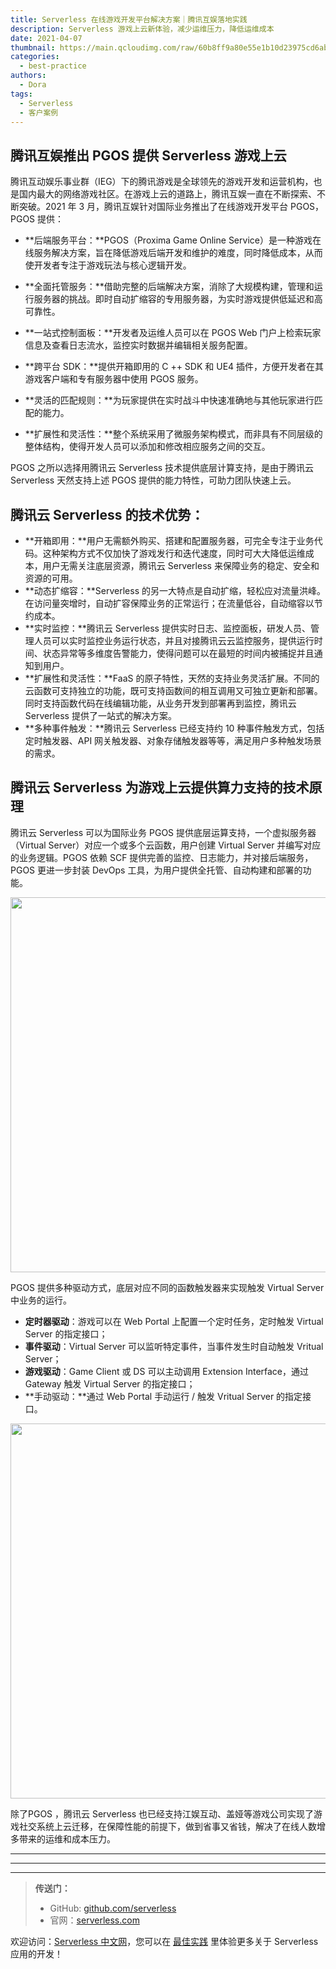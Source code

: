 ```yaml
---
title: Serverless 在线游戏开发平台解决方案｜腾讯互娱落地实践
description: Serverless 游戏上云新体验，减少运维压力，降低运维成本
date: 2021-04-07
thumbnail: https://main.qcloudimg.com/raw/60b8ff9a80e55e1b10d23975cd6ab3d3.jpg
categories:
  - best-practice
authors:
  - Dora
tags:
  - Serverless
  - 客户案例
---
```


## 腾讯互娱推出 PGOS 提供 Serverless 游戏上云

腾讯互动娱乐事业群（IEG）下的腾讯游戏是全球领先的游戏开发和运营机构，也是国内最大的网络游戏社区。在游戏上云的道路上，腾讯互娱一直在不断探索、不断突破。2021 年 3 月，腾讯互娱针对国际业务推出了在线游戏开发平台 PGOS，PGOS 提供：

- **后端服务平台：**PGOS（Proxima Game Online Service）是一种游戏在线服务解决方案，旨在降低游戏后端开发和维护的难度，同时降低成本，从而使开发者专注于游戏玩法与核心逻辑开发。

- **全面托管服务：**借助完整的后端解决方案，消除了大规模构建，管理和运行服务器的挑战。即时自动扩缩容的专用服务器，为实时游戏提供低延迟和高可靠性。

- **一站式控制面板：**开发者及运维人员可以在 PGOS Web 门户上检索玩家信息及查看日志流水，监控实时数据并编辑相关服务配置。

- **跨平台 SDK：**提供开箱即用的 C ++ SDK 和 UE4 插件，方便开发者在其游戏客户端和专有服务器中使用 PGOS 服务。

- **灵活的匹配规则：**为玩家提供在实时战斗中快速准确地与其他玩家进行匹配的能力。

- **扩展性和灵活性：**整个系统采用了微服务架构模式，而非具有不同层级的整体结构，使得开发人员可以添加和修改相应服务之间的交互。

PGOS 之所以选择用腾讯云 Serverless 技术提供底层计算支持，是由于腾讯云 Serverless 天然支持上述 PGOS 提供的能力特性，可助力团队快速上云。



## 腾讯云 Serverless 的技术优势：

- **开箱即用：**用户无需额外购买、搭建和配置服务器，可完全专注于业务代码。这种架构方式不仅加快了游戏发行和迭代速度，同时可大大降低运维成本，用户无需关注底层资源，腾讯云 Serverless 来保障业务的稳定、安全和资源的可用。
- **动态扩缩容：**Serverless 的另一大特点是自动扩缩，轻松应对流量洪峰。在访问量突增时，自动扩容保障业务的正常运行；在流量低谷，自动缩容以节约成本。
- **实时监控：**腾讯云 Serverless 提供实时日志、监控面板，研发人员、管理人员可以实时监控业务运行状态，并且对接腾讯云云监控服务，提供运行时间、状态异常等多维度告警能力，使得问题可以在最短的时间内被捕捉并且通知到用户。
- **扩展性和灵活性：**FaaS 的原子特性，天然的支持业务灵活扩展。不同的云函数可支持独立的功能，既可支持函数间的相互调用又可独立更新和部署。同时支持函数代码在线编辑功能，从业务开发到部署再到监控，腾讯云 Serverless 提供了一站式的解决方案。
- **多种事件触发：**腾讯云 Serverless 已经支持约 10 种事件触发方式，包括定时触发器、API 网关触发器、对象存储触发器等等，满足用户多种触发场景的需求。



## 腾讯云 Serverless 为游戏上云提供算力支持的技术原理

腾讯云 Serverless 可以为国际业务 PGOS 提供底层运算支持，一个虚拟服务器（Virtual Server）对应一个或多个云函数，用户创建 Virtual Server 并编写对应的业务逻辑。PGOS 依赖 SCF 提供完善的监控、日志能力，并对接后端服务，PGOS 更进一步封装 DevOps 工具，为用户提供全托管、自动构建和部署的功能。

<img src="https://main.qcloudimg.com/raw/8e45feb831d948d09ec66fb835d48715.png" width="600"/>

PGOS 提供多种驱动方式，底层对应不同的函数触发器来实现触发 Virtual Server 中业务的运行。

- **定时器驱动**：游戏可以在 Web Portal 上配置一个定时任务，定时触发 Virtual Server 的指定接口；
- **事件驱动**：Virtual Server 可以监听特定事件，当事件发生时自动触发 Vritual Server；
- **游戏驱动**：Game Client 或 DS 可以主动调用 Extension Interface，通过 Gateway 触发 Virtual Server 的指定接口；
- **手动驱动：**通过 Web Portal 手动运行 / 触发 Vritual Server 的指定接口。

<img src="https://main.qcloudimg.com/raw/bc4147b4356532827e9121320dc09a14.jpeg" width="600"/>


除了PGOS ，腾讯云 Serverless 也已经支持江娱互动、盖娅等游戏公司实现了游戏社交系统上云迁移，在保障性能的前提下，做到省事又省钱，解决了在线人数增多带来的运维和成本压力。

---

---
<div id='scf-deploy-iframe-or-md'></div>

---

> **传送门：**
> - GitHub: [github.com/serverless](https://github.com/serverless/serverless/blob/master/README_CN.md)
> - 官网：[serverless.com](https://serverless.com/)

欢迎访问：[Serverless 中文网](https://serverlesscloud.cn/)，您可以在 [最佳实践](https://serverlesscloud.cn/best-practice) 里体验更多关于 Serverless 应用的开发！